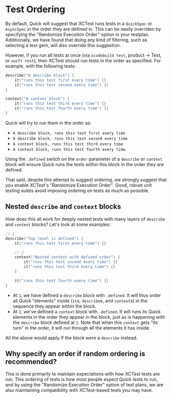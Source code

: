 # Test Ordering

By default, Quick will suggest that XCTest runs tests in a `QuickSpec` or
`AsyncSpec` in the order they are defined in. This can be easily overriden by
specifying the "Randomize Execution Order" option in your testplan.
Additionally, we have found that doing any kind of filtering, such as selecting
a test gem, will also override this suggestion.

However, if you run all tests at once (via `xcodebuild test`, product -> Test,
or `swift test`), then XCTest should run tests in the order as specified. For
example, with the following tests:


```swift
describe("A describe block") {
    it("runs this test first every time") {}
    it("runs this test second every time") {}
}

context("A context block") {
    it("runs this test third every time") {}
    it("runs this test fourth every time") {}
}
```

Quick will try to run them in the order as:

- `A describe block, runs this test first every time`
- `A describe block, runs this test second every time`
- `A context block, runs this test third every time`
- `A context block, runs this test fourth every time`.

Using the `.defined` switch on the `order` parameter of a `describe` or
`context` block will ensure Quick runs the tests within this block in the
order they are defined.

That said, despite this attempt to suggest ordering, we strongly suggest that
you enable XCTest's "Randomize Execution Order". Good, robust unit testing
suites avoid imposing ordering on tests as much as possible.

## Nested `describe` and `context` blocks

How does this all work for deeply nested tests with many layers of `describe`
and `context` blocks? Let's look at some examples:

```swift
// 1
describe("Top level is defined") {
    it("runs this test first every time") {}

    // 2
    context("Nested context with defined order") {
        it("runs this test second every time") {}
        it("runs this test third every time") {}
    }

    it("runs this test fourth every time") {}
}
```

- At `1`, we have defined a `describe` block with `.defined`. It will thus order
all Quick "elements" inside (`it`s, `describe`s, and `context`s) in the
sequence they appear within the block.
- At `2`, we've defined a `context` block with `.defined`. It will runs its
Quick elements in the order they appear in the block, just as is happening with
the `describe` block defined at `1`. Note that when this `context` gets "its
 turn" in the order, it will run through all the elements it has inside.

 All the above would apply if the block were a `describe` instead.

## Why specify an order if random ordering is recommended?

This is done primarily to maintain expectations with how XCTest tests are run.
This ordering of tests is how most people expect Quick tests to run, and by
using the "Randomize Execution Order" option of test plans, we are also
maintaining compatibility with XCTest-based tests you may have.
